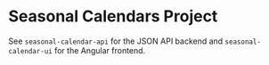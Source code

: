 # Seasonal Calendars Project

See `seasonal-calendar-api` for the JSON API backend and `seasonal-calendar-ui` for the Angular frontend.


